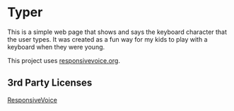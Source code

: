 # Typer

This is a simple web page that shows and says the keyboard character that the user types. It was created
as a fun way for my kids to play with a keyboard when they were young.

This project uses [responsivevoice.org](https://responsivevoice.org).

## 3rd Party Licenses

[ResponsiveVoice](https://responsivevoice.org/license)